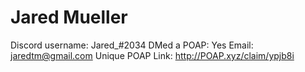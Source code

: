 # Jared Mueller

Discord username: Jared_#2034
DMed a POAP: Yes
Email: jaredtm@gmail.com
Unique POAP Link: http://POAP.xyz/claim/ypjb8i